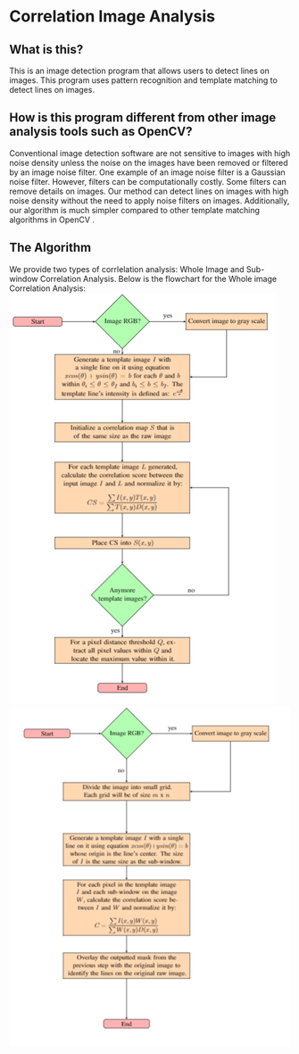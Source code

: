 Correlation Image Analysis
====================================================
## What is this?
This is an image detection program that allows users to detect lines on images. This program uses pattern recognition and
template matching to detect lines on images. 
## How is this program different from other image analysis tools such as OpenCV?
Conventional image detection software are not sensitive to images with high noise density unless the noise on the images have been removed or filtered by an image noise filter. One example of an image noise filter is a Gaussian noise filter. However, filters can be computationally costly. Some filters can remove details on images. Our method can detect lines on images with high noise density without the need to apply noise filters on images. Additionally, our  algorithm is much simpler compared to other template matching algorithms in OpenCV .  
## The Algorithm
We provide two types of corrlelation analysis: Whole Image and Sub-window Correlation Analysis. 
Below is the flowchart for the Whole image Correlation Analysis:
![correlation_analysis.png](https://github.com/power10dan/Cell-Biophysics-Research-at-Oregon-State-University-/blob/master/readme_images/correlation_analysis.png)
![sub_window.png](https://github.com/power10dan/Cell-Biophysics-Research-at-Oregon-State-University-/blob/master/readme_images/sub_window.png)






